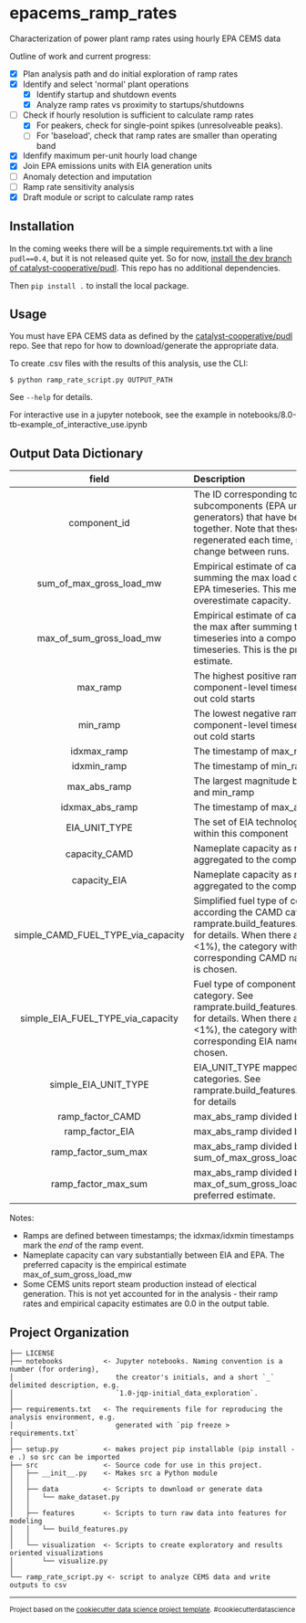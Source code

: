 # epacems_ramp_rates

Characterization of power plant ramp rates using hourly EPA CEMS data

Outline of work and current progress:

- [X] Plan analysis path and do initial exploration of ramp rates
- [X] Identify and select 'normal' plant operations
  - [X] Identify startup and shutdown events
  - [X] Analyze ramp rates vs proximity to startups/shutdowns
- [ ] Check if hourly resolution is sufficient to calculate ramp rates
  - [X] For peakers, check for single-point spikes (unresolveable peaks).
  - [ ] For 'baseload', check that ramp rates are smaller than operating band
- [X] Idenfify maximum per-unit hourly load change
- [X] Join EPA emissions units with EIA generation units
- [ ] Anomaly detection and imputation
- [ ] Ramp rate sensitivity analysis
- [X] Draft module or script to calculate ramp rates

## Installation
In the coming weeks there will be a simple requirements.txt with a line `pudl==0.4`, but it is not released quite yet. So for now, [install the dev branch of catalyst-cooperative/pudl](https://catalystcoop-pudl.readthedocs.io/en/latest/dev/dev_setup.html).  This repo has no additional dependencies.

Then `pip install .` to install the local package.

## Usage
You must have EPA CEMS data as defined by the [catalyst-cooperative/pudl](https://github.com/catalyst-cooperative/pudl) repo. See that repo for how to download/generate the appropriate data.

To create .csv files with the results of this analysis, use the CLI:

`$ python ramp_rate_script.py OUTPUT_PATH`

See `--help` for details.

For interactive use in a jupyter notebook, see the example in notebooks/8.0-tb-example_of_interactive_use.ipynb

## Output Data Dictionary

|               field                | Description                                                                                                                                                                                                                               |
| :--------------------------------: | :---------------------------------------------------------------------------------------------------------------------------------------------------------------------------------------------------------------------------------------- |
|            component_id            | The ID corresponding to the connected subcomponents (EPA units and EIA generators) that have been aggregated together. Note that these IDs are regenerated each time, so are subject to change between runs.                              |
|      sum_of_max_gross_load_mw      | Empirical estimate of capacity by summing the max load of each individual EPA timeseries. This method may overestimate capacity.                                                                                                          |
|      max_of_sum_gross_load_mw      | Empirical estimate of capacity by taking the max after summing the individual EPA timeseries into a component-level timeseries. This is the preferred capacity estimate.                                                                  |
|              max_ramp              | The highest positive ramp rate of a component-level timeseries after filtering out cold starts                                                                                                                                            |
|              min_ramp              | The lowest negative ramp rate of a component-level timeseries after filtering out cold starts                                                                                                                                             |
|            idxmax_ramp             | The timestamp of max_ramp                                                                                                                                                                                                                 |
|            idxmin_ramp             | The timestamp of min_ramp                                                                                                                                                                                                                 |
|            max_abs_ramp            | The largest magnitude between max_ramp and min_ramp                                                                                                                                                                                       |
|          idxmax_abs_ramp           | The timestamp of max_abs_ramp                                                                                                                                                                                                             |
|           EIA_UNIT_TYPE            | The set of EIA technology types found within this component                                                                                                                                                                               |
|           capacity_CAMD            | Nameplate capacity as reported by CAMD, aggregated to the component level                                                                                                                                                                 |
|            capacity_EIA            | Nameplate capacity as reported by EIA, aggregated to the component level                                                                                                                                                                  |
| simple_CAMD_FUEL_TYPE_via_capacity | Simplified fuel type of component according the CAMD category. See ramprate.build_features.CAMD_FUEL_MAP for details. When there are multiple (rare, <1%), the category with the highest corresponding CAMD nameplate capacity is chosen. |
| simple_EIA_FUEL_TYPE_via_capacity  | Fuel type of component according the EIA category. See ramprate.build_features.EIA_FUEL_MAP for details. When there are multiple (rare, <1%), the category with the highest corresponding EIA nameplate capacity is chosen.               |
|        simple_EIA_UNIT_TYPE        | EIA_UNIT_TYPE mapped to simple categories. See ramprate.build_features.TECH_TYPE_MAP for details                                                                                                                                          |
|          ramp_factor_CAMD          | max_abs_ramp divided by capacity_CAMD                                                                                                                                                                                                     |
|          ramp_factor_EIA           | max_abs_ramp divided by capacity_EIA                                                                                                                                                                                                      |
|        ramp_factor_sum_max         | max_abs_ramp divided by sum_of_max_gross_load_mw                                                                                                                                                                                          |
|        ramp_factor_max_sum         | max_abs_ramp divided by max_of_sum_gross_load_mw. This is the preferred estimate.                                                                                                                                                         |

Notes:
* Ramps are defined between timestamps; the idxmax/idxmin timestamps mark the *end* of the ramp event.
* Nameplate capacity can vary substantially between EIA and EPA. The preferred capacity is the empirical estimate max_of_sum_gross_load_mw
* Some CEMS units report steam production instead of electical generation. This is not yet accounted for in the analysis - their ramp rates and empirical capacity estimates are 0.0 in the output table.

## Project Organization


    ├── LICENSE
    ├── notebooks          <- Jupyter notebooks. Naming convention is a number (for ordering),
    │                         the creator's initials, and a short `_` delimited description, e.g.
    │                         `1.0-jqp-initial_data_exploration`.
    │
    ├── requirements.txt   <- The requirements file for reproducing the analysis environment, e.g.
    │                         generated with `pip freeze > requirements.txt`
    │
    ├── setup.py           <- makes project pip installable (pip install -e .) so src can be imported
    ├── src                <- Source code for use in this project.
    │   ├── __init__.py    <- Makes src a Python module
    │   │
    │   ├── data           <- Scripts to download or generate data
    │   │   └── make_dataset.py
    │   │
    │   ├── features       <- Scripts to turn raw data into features for modeling
    │   │   └── build_features.py
    │   │
    │   └── visualization  <- Scripts to create exploratory and results oriented visualizations
    │       └── visualize.py
    │
    └── ramp_rate_script.py <- script to analyze CEMS data and write outputs to csv

--------

<p><small>Project based on the <a target="_blank" href="https://drivendata.github.io/cookiecutter-data-science/">cookiecutter data science project template</a>. #cookiecutterdatascience</small></p>

